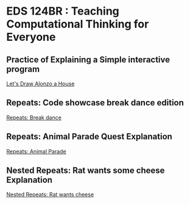 # EDS 124BR : Teaching Computational Thinking for Everyone

## Practice of Explaining a Simple interactive program
[Let's Draw Alonzo a House](https://www.youtube.com/watch?v=vcSVvX5qWws)

## Repeats: Code showcase break dance edition
[Repeats: Break dance](https://www.youtube.com/watch?v=5Dxcca9Q_pM)

## Repeats: Animal Parade Quest Explanation
[Repeats: Animal Parade](https://www.youtube.com/watch?v=AbNgqBD8WsA)

## Nested Repeats: Rat wants some cheese Explanation
[Nested Repeats: Rat wants cheese](https://www.youtube.com/watch?v=LhrXMZhzXls)
